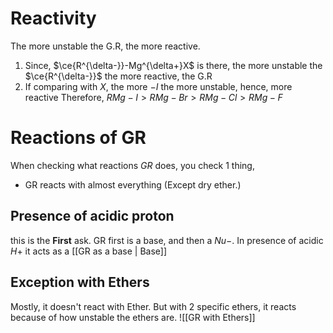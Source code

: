 # Reactivity
The more unstable the G.R, the more reactive.
1. Since, $\ce{R^{\delta-}}-Mg^{\delta+}X$ is there, the more unstable the $\ce{R^{\delta-}}$ the more reactive, the G.R
2. If comparing with $X$, the more $-I$ the more unstable, hence, more reactive
	Therefore, $RMg-I > RMg-Br > RMg-Cl > RMg-F$


# Reactions of GR
When checking what reactions $GR$ does, you check 1 thing,
- GR reacts with almost everything (Except dry ether.)

## Presence of acidic proton
this is the **First** ask. GR first is a base, and then a $Nu-$.
In presence of acidic $H+$ it acts as a [[GR as a base | Base]]


## Exception with Ethers
Mostly, it doesn't react with Ether. But with 2 specific ethers, it reacts because of how unstable the ethers are.
![[GR with Ethers]]